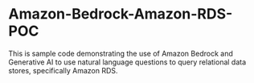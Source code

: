# Amazon-Bedrock-Amazon-RDS-POC
This is sample code demonstrating the use of Amazon Bedrock and Generative AI to use natural language questions to query relational data stores, specifically Amazon RDS.
